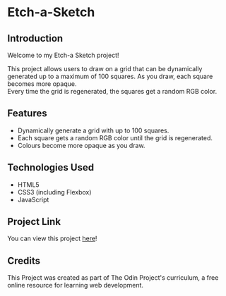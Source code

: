 # Etch-a-Sketch

## Introduction
Welcome to my Etch-a Sketch project!  

This project allows users to draw on a grid that can be dynamically generated up to a maximum of 100 squares. As you draw, each square becomes more opaque.  
Every time the grid is regenerated, the squares get a random RGB color.

## Features
* Dynamically generate a grid with up to 100 squares.
* Each square gets a random RGB color until the grid is regenerated.
* Colours become more opaque as you draw.

## Technologies Used
* HTML5
* CSS3 (including Flexbox)
* JavaScript

## Project Link
You can view this project [here](https://alexs1302.github.io/etch-a-sketch/)!

## Credits
This Project was created as part of The Odin Project's curriculum, a free online resource for learning web development.
